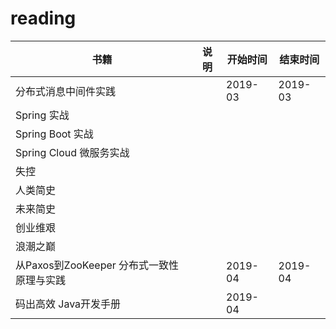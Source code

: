 # reading


书籍 | 说明 | 开始时间 | 结束时间
------------------------- | ------------------------- | ------------- | ------------- 
分布式消息中间件实践 | | 2019-03 | 2019-03 
Spring 实战 | | | 
Spring Boot 实战 | | | 
Spring Cloud 微服务实战 | | | 
失控 | | | 
人类简史 | | | 
未来简史 | | | 
创业维艰 | | | 
浪潮之巅 | | | 
从Paxos到ZooKeeper 分布式一致性原理与实践 | | 2019-04 | 2019-04
码出高效 Java开发手册 | | 2019-04 | 
